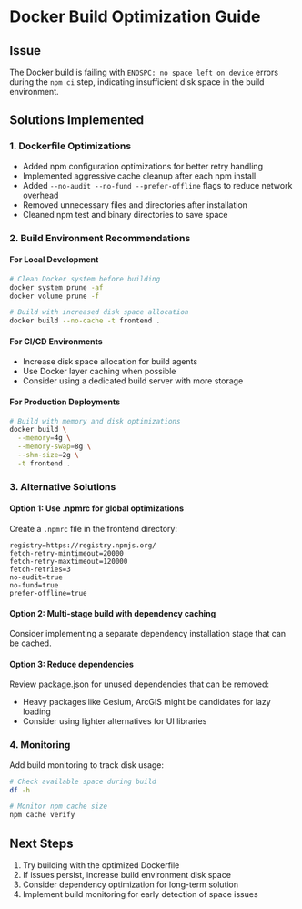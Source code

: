 # Docker Build Optimization Guide

## Issue
The Docker build is failing with `ENOSPC: no space left on device` errors during the `npm ci` step, indicating insufficient disk space in the build environment.

## Solutions Implemented

### 1. Dockerfile Optimizations
- Added npm configuration optimizations for better retry handling
- Implemented aggressive cache cleanup after each npm install
- Added `--no-audit --no-fund --prefer-offline` flags to reduce network overhead
- Removed unnecessary files and directories after installation
- Cleaned npm test and binary directories to save space

### 2. Build Environment Recommendations

#### For Local Development
```bash
# Clean Docker system before building
docker system prune -af
docker volume prune -f

# Build with increased disk space allocation
docker build --no-cache -t frontend .
```

#### For CI/CD Environments
- Increase disk space allocation for build agents
- Use Docker layer caching when possible
- Consider using a dedicated build server with more storage

#### For Production Deployments
```bash
# Build with memory and disk optimizations
docker build \
  --memory=4g \
  --memory-swap=8g \
  --shm-size=2g \
  -t frontend .
```

### 3. Alternative Solutions

#### Option 1: Use .npmrc for global optimizations
Create a `.npmrc` file in the frontend directory:
```
registry=https://registry.npmjs.org/
fetch-retry-mintimeout=20000
fetch-retry-maxtimeout=120000
fetch-retries=3
no-audit=true
no-fund=true
prefer-offline=true
```

#### Option 2: Multi-stage build with dependency caching
Consider implementing a separate dependency installation stage that can be cached.

#### Option 3: Reduce dependencies
Review package.json for unused dependencies that can be removed:
- Heavy packages like Cesium, ArcGIS might be candidates for lazy loading
- Consider using lighter alternatives for UI libraries

### 4. Monitoring

Add build monitoring to track disk usage:
```bash
# Check available space during build
df -h

# Monitor npm cache size
npm cache verify
```

## Next Steps

1. Try building with the optimized Dockerfile
2. If issues persist, increase build environment disk space
3. Consider dependency optimization for long-term solution
4. Implement build monitoring for early detection of space issues